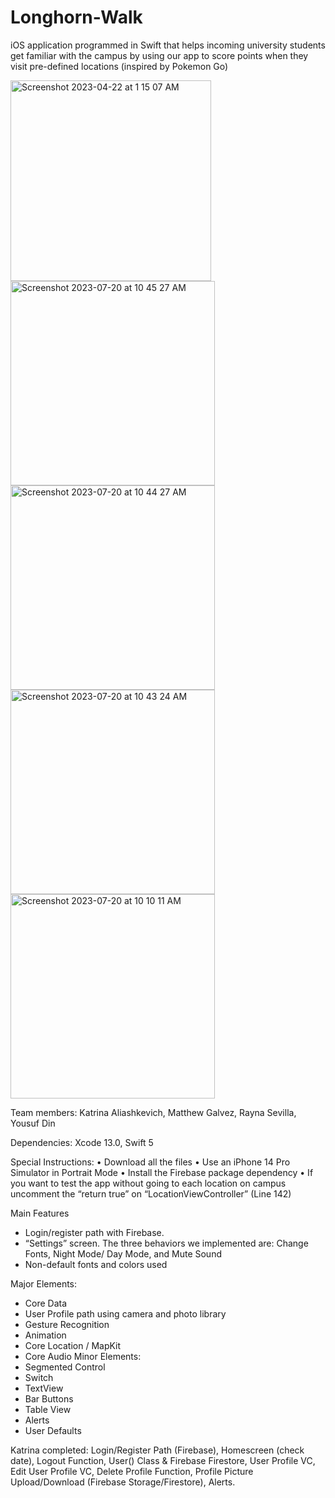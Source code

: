 # Longhorn-Walk
iOS application programmed in Swift that helps incoming university students get familiar with the campus by using our app to score points when they visit pre-defined locations (inspired by Pokemon Go)

<img width="321" alt="Screenshot 2023-04-22 at 1 15 07 AM" src="https://user-images.githubusercontent.com/113384816/233766320-7107f63e-c4dd-4e81-a569-a04f2ffeedb4.png">
<img width="327" alt="Screenshot 2023-07-20 at 10 45 27 AM" src="https://github.com/cyberkatrina/Longhorn-Walk/assets/113384816/e8c0f9be-200f-4e91-aadc-dd1d5cc3eace">
<img width="327" alt="Screenshot 2023-07-20 at 10 44 27 AM" src="https://github.com/cyberkatrina/Longhorn-Walk/assets/113384816/951fe518-1c08-4649-a9aa-b66fdd189bd4">
<img width="327" alt="Screenshot 2023-07-20 at 10 43 24 AM" src="https://github.com/cyberkatrina/Longhorn-Walk/assets/113384816/1489f47c-81f6-48de-8ce6-b3fcbbfe250f">
<img width="327" alt="Screenshot 2023-07-20 at 10 10 11 AM" src="https://github.com/cyberkatrina/Longhorn-Walk/assets/113384816/be6ea737-7731-41c2-9dbe-dabff1c82086">


Team members: Katrina Aliashkevich, Matthew Galvez, Rayna Sevilla, Yousuf Din

Dependencies: Xcode 13.0, Swift 5

Special Instructions: 
• Download all the files
• Use an iPhone 14 Pro Simulator in Portrait Mode
• Install the Firebase package dependency 
• If you want to test the app without going to each location on campus uncomment the “return true” on “LocationViewController” (Line 142)


Main Features
* Login/register path with Firebase. 
* “Settings” screen. The three behaviors we implemented are:
Change Fonts, Night Mode/ Day Mode, and Mute Sound  
* Non-default fonts and colors used 


Major Elements: 
   * Core Data 
   * User Profile path using camera and photo library
   * Gesture Recognition 
   * Animation 
   * Core Location / MapKit 
   * Core Audio 
Minor Elements:
   * Segmented Control 
   * Switch
   * TextView
   * Bar Buttons
   * Table View 
   * Alerts 
   * User Defaults 


Katrina completed: Login/Register Path (Firebase), Homescreen (check date), Logout Function, User() Class & Firebase Firestore, User Profile VC, Edit User Profile VC, Delete Profile Function, Profile Picture Upload/Download (Firebase Storage/Firestore), Alerts.

